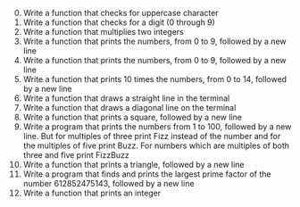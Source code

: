0. Write a function that checks for uppercase character
1. Write a function that checks for a digit (0 through 9)
2. Write a function that multiplies two integers
3. Write a function that prints the numbers, from 0 to 9, followed by a new line
4. Write a function that prints the numbers, from 0 to 9, followed by a new line
5. Write a function that prints 10 times the numbers, from 0 to 14, followed by a new line
6. Write a function that draws a straight line in the terminal
7. Write a function that draws a diagonal line on the terminal
8. Write a function that prints a square, followed by a new line
9. Write a program that prints the numbers from 1 to 100, followed by a new line. But for multiples of three print Fizz instead of the number and for the multiples of five print Buzz. For numbers which are multiples of both three and five print FizzBuzz
10. Write a function that prints a triangle, followed by a new line
11. Write a program that finds and prints the largest prime factor of the number 612852475143, followed by a new line
12. Write a function that prints an integer
